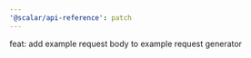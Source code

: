 ```yaml
---
'@scalar/api-reference': patch
---
```


feat: add example request body to example request generator

